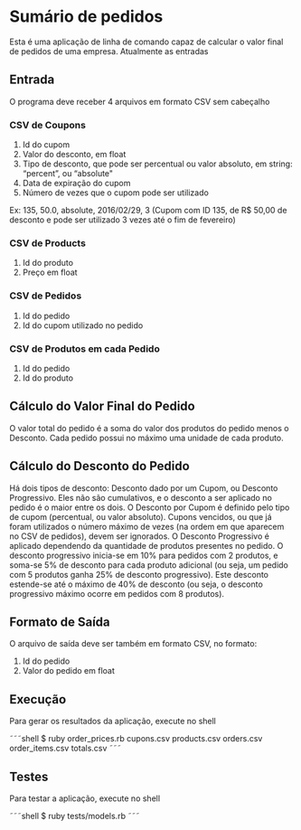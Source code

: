 # Sumário de pedidos

Esta é uma aplicação de linha de comando capaz de calcular o valor
final de pedidos de uma empresa. Atualmente as entradas

## Entrada

O programa deve receber 4 arquivos em formato CSV sem cabeçalho

### CSV de Coupons
1. Id do cupom
2. Valor do desconto, em float
3. Tipo de desconto, que pode ser percentual ou valor absoluto, em string: “percent”, ou “absolute"
4. Data de expiração do cupom
5. Número de vezes que o cupom pode ser utilizado

Ex: 135, 50.0, absolute, 2016/02/29, 3
(Cupom com ID 135, de R$ 50,00 de desconto e pode ser utilizado 3 vezes até o fim de fevereiro)

### CSV de Products
1. Id do produto
2. Preço em float

### CSV de Pedidos
1. Id do pedido
2. Id do cupom utilizado no pedido

### CSV de Produtos em cada Pedido
1. Id do pedido
2. Id do produto

## Cálculo do Valor Final do Pedido

O valor total do pedido é a soma do valor dos produtos do pedido menos o Desconto. Cada pedido possui no máximo uma unidade de cada produto.

## Cálculo do Desconto do Pedido
Há dois tipos de desconto: Desconto dado por um Cupom, ou Desconto Progressivo. Eles não são cumulativos, e o desconto a ser aplicado no pedido é o maior entre os dois.
O Desconto por Cupom é definido pelo tipo de cupom (percentual, ou valor absoluto). Cupons vencidos, ou que já foram utilizados o número máximo de vezes (na ordem em que aparecem no CSV de pedidos), devem ser ignorados.
O Desconto Progressivo é aplicado dependendo da quantidade de produtos presentes no pedido.
O desconto progressivo inicia-se em 10% para pedidos com 2 produtos, e soma-se 5% de desconto para cada produto adicional (ou seja, um pedido com 5 produtos ganha 25% de desconto progressivo).
Este desconto estende-se até o máximo de 40% de desconto (ou seja, o desconto progressivo máximo ocorre em pedidos com 8 produtos).

## Formato de Saída
O arquivo de saída deve ser também em formato CSV, no formato:
1. Id do pedido
2. Valor do pedido em float

## Execução
Para gerar os resultados da aplicação, execute no shell

˜˜˜shell
$  ruby order_prices.rb cupons.csv products.csv orders.csv order_items.csv totals.csv
˜˜˜

## Testes
Para testar a aplicação, execute no shell

˜˜˜shell
$ ruby tests/models.rb
˜˜˜
